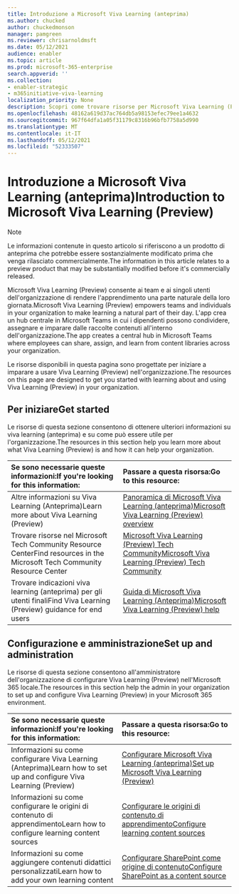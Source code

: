 ```yaml
---
title: Introduzione a Microsoft Viva Learning (anteprima)
ms.author: chucked
author: chuckedmonson
manager: pamgreen
ms.reviewer: chrisarnoldmsft
ms.date: 05/12/2021
audience: enabler
ms.topic: article
ms.prod: microsoft-365-enterprise
search.appverid: ''
ms.collection:
- enabler-strategic
- m365initiative-viva-learning
localization_priority: None
description: Scopri come trovare risorse per Microsoft Viva Learning (Preview).
ms.openlocfilehash: 48162a619d37ac764db5a98153efec79ee1a4632
ms.sourcegitcommit: 967f64dfa1a05f31179c8316b96bfb7758a5d990
ms.translationtype: MT
ms.contentlocale: it-IT
ms.lasthandoff: 05/12/2021
ms.locfileid: "52333507"
---
```

# <a name="introduction-to-microsoft-viva-learning-preview"></a><span data-ttu-id="07f29-103">Introduzione a Microsoft Viva Learning (anteprima)</span><span class="sxs-lookup"><span data-stu-id="07f29-103">Introduction to Microsoft Viva Learning (Preview)</span></span>

> [!NOTE]
> <span data-ttu-id="07f29-104">Le informazioni contenute in questo articolo si riferiscono a un prodotto di anteprima che potrebbe essere sostanzialmente modificato prima che venga rilasciato commercialmente.</span><span class="sxs-lookup"><span data-stu-id="07f29-104">The information in this article relates to a preview product that may be substantially modified before it's commercially released.</span></span> 

<span data-ttu-id="07f29-105">Microsoft Viva Learning (Preview) consente ai team e ai singoli utenti dell'organizzazione di rendere l'apprendimento una parte naturale della loro giornata.</span><span class="sxs-lookup"><span data-stu-id="07f29-105">Microsoft Viva Learning (Preview) empowers teams and individuals in your organization to make learning a natural part of their day.</span></span> <span data-ttu-id="07f29-106">L'app crea un hub centrale in Microsoft Teams in cui i dipendenti possono condividere, assegnare e imparare dalle raccolte contenuti all'interno dell'organizzazione.</span><span class="sxs-lookup"><span data-stu-id="07f29-106">The app creates a central hub in Microsoft Teams where employees can share, assign, and learn from content libraries across your organization.</span></span>

<span data-ttu-id="07f29-107">Le risorse disponibili in questa pagina sono progettate per iniziare a imparare a usare Viva Learning (Preview) nell'organizzazione.</span><span class="sxs-lookup"><span data-stu-id="07f29-107">The resources on this page are designed to get you started with learning about and using Viva Learning (Preview) in your organization.</span></span>

## <a name="get-started"></a><span data-ttu-id="07f29-108">Per iniziare</span><span class="sxs-lookup"><span data-stu-id="07f29-108">Get started</span></span>

<span data-ttu-id="07f29-109">Le risorse di questa sezione consentono di ottenere ulteriori informazioni su viva learning (anteprima) e su come può essere utile per l'organizzazione.</span><span class="sxs-lookup"><span data-stu-id="07f29-109">The resources in this section help you learn more about what Viva Learning (Preview) is and how it can help your organization.</span></span>

| <span data-ttu-id="07f29-110">Se sono necessarie queste informazioni:</span><span class="sxs-lookup"><span data-stu-id="07f29-110">If you're looking for this information:</span></span> | <span data-ttu-id="07f29-111">Passare a questa risorsa:</span><span class="sxs-lookup"><span data-stu-id="07f29-111">Go to this resource:</span></span> |
|:-----|:-----|
|<span data-ttu-id="07f29-112">Altre informazioni su Viva Learning (Anteprima)</span><span class="sxs-lookup"><span data-stu-id="07f29-112">Learn more about Viva Learning (Preview)</span></span>|[<span data-ttu-id="07f29-113">Panoramica di Microsoft Viva Learning (anteprima)</span><span class="sxs-lookup"><span data-stu-id="07f29-113">Microsoft Viva Learning (Preview) overview</span></span>](overview-viva-learning.md)|
|<span data-ttu-id="07f29-114">Trovare risorse nel Microsoft Tech Community Resource Center</span><span class="sxs-lookup"><span data-stu-id="07f29-114">Find resources in the Microsoft Tech Community Resource Center</span></span>|[<span data-ttu-id="07f29-115">Microsoft Viva Learning (Preview) Tech Community</span><span class="sxs-lookup"><span data-stu-id="07f29-115">Microsoft Viva Learning (Preview) Tech Community</span></span>](https://resources.techcommunity.microsoft.com/viva-learning/)|
|<span data-ttu-id="07f29-116">Trovare indicazioni viva learning (anteprima) per gli utenti finali</span><span class="sxs-lookup"><span data-stu-id="07f29-116">Find Viva Learning (Preview) guidance for end users</span></span>|[<span data-ttu-id="07f29-117">Guida di Microsoft Viva Learning (Anteprima)</span><span class="sxs-lookup"><span data-stu-id="07f29-117">Microsoft Viva Learning (Preview) help</span></span>](https://support.microsoft.com/office/learning-preview-app-01bfed12-c327-41e0-a68f-7fa527dcc98a)|

## <a name="set-up-and-administration"></a><span data-ttu-id="07f29-118">Configurazione e amministrazione</span><span class="sxs-lookup"><span data-stu-id="07f29-118">Set up and administration</span></span>

<span data-ttu-id="07f29-119">Le risorse di questa sezione consentono all'amministratore dell'organizzazione di configurare Viva Learning (Preview) nell'Microsoft 365 locale.</span><span class="sxs-lookup"><span data-stu-id="07f29-119">The resources in this section help the admin in your organization to set up and configure Viva Learning (Preview) in your Microsoft 365 environment.</span></span>

| <span data-ttu-id="07f29-120">Se sono necessarie queste informazioni:</span><span class="sxs-lookup"><span data-stu-id="07f29-120">If you're looking for this information:</span></span> | <span data-ttu-id="07f29-121">Passare a questa risorsa:</span><span class="sxs-lookup"><span data-stu-id="07f29-121">Go to this resource:</span></span> |
|:-----|:-----|
|<span data-ttu-id="07f29-122">Informazioni su come configurare Viva Learning (Anteprima)</span><span class="sxs-lookup"><span data-stu-id="07f29-122">Learn how to set up and configure Viva Learning (Preview)</span></span>|[<span data-ttu-id="07f29-123">Configurare Microsoft Viva Learning (anteprima)</span><span class="sxs-lookup"><span data-stu-id="07f29-123">Set up Microsoft Viva Learning (Preview)</span></span>](set-up-teams-admin-center.md)|
|<span data-ttu-id="07f29-124">Informazioni su come configurare le origini di contenuto di apprendimento</span><span class="sxs-lookup"><span data-stu-id="07f29-124">Learn how to configure learning content sources</span></span>|[<span data-ttu-id="07f29-125">Configurare le origini di contenuto di apprendimento</span><span class="sxs-lookup"><span data-stu-id="07f29-125">Configure learning content sources</span></span>](content-sources-365-admin-center.md)|
|<span data-ttu-id="07f29-126">Informazioni su come aggiungere contenuti didattici personalizzati</span><span class="sxs-lookup"><span data-stu-id="07f29-126">Learn how to add your own learning content</span></span>|[<span data-ttu-id="07f29-127">Configurare SharePoint come origine di contenuto</span><span class="sxs-lookup"><span data-stu-id="07f29-127">Configure SharePoint as a content source</span></span>](configure-sharepoint-content-source.md)|





